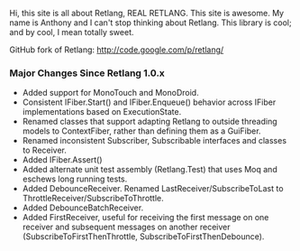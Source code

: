 Hi, this site is all about Retlang, REAL RETLANG. This site is awesome. My name is Anthony and I can't stop thinking about Retlang. This library is cool; and by cool, I mean totally sweet.

GitHub fork of Retlang: http://code.google.com/p/retlang/

### Major Changes Since Retlang 1.0.x

- Added support for MonoTouch and MonoDroid.
- Consistent IFiber.Start() and IFiber.Enqueue() behavior across IFiber implementations based on ExecutionState.
- Renamed classes that support adapting Retlang to outside threading models to ContextFiber, rather than defining them as a GuiFiber.
- Renamed inconsistent Subscriber, Subscribable interfaces and classes to Receiver.
- Added IFiber.Assert()
- Added alternate unit test assembly (Retlang.Test) that uses Moq and eschews long running tests.
- Added DebounceReceiver. Renamed LastReceiver/SubscribeToLast to ThrottleReceiver/SubscribeToThrottle.
 - Added DebounceBatchReceiver.
- Added FirstReceiver, useful for receiving the first message on one receiver and subsequent messages on another receiver (SubscribeToFirstThenThrottle, SubscribeToFirstThenDebounce).
